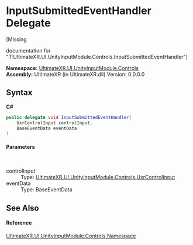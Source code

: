 # InputSubmittedEventHandler Delegate
 

\[Missing <summary> documentation for "T:UltimateXR.UI.UnityInputModule.Controls.InputSubmittedEventHandler"\]

**Namespace:**&nbsp;<a href="N_UltimateXR_UI_UnityInputModule_Controls">UltimateXR.UI.UnityInputModule.Controls</a><br />**Assembly:**&nbsp;UltimateXR (in UltimateXR.dll) Version: 0.0.0.0

## Syntax

**C#**<br />
``` C#
public delegate void InputSubmittedEventHandler(
	UxrControlInput controlInput,
	BaseEventData eventData
)
```


#### Parameters
&nbsp;<dl><dt>controlInput</dt><dd>Type: <a href="T_UltimateXR_UI_UnityInputModule_Controls_UxrControlInput">UltimateXR.UI.UnityInputModule.Controls.UxrControlInput</a><br /></dd><dt>eventData</dt><dd>Type: BaseEventData<br /></dd></dl>

## See Also


#### Reference
<a href="N_UltimateXR_UI_UnityInputModule_Controls">UltimateXR.UI.UnityInputModule.Controls Namespace</a><br />